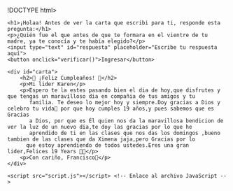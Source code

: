 !DOCTYPE html>
<html lang="es">
<head>
    <meta charset="UTF-8">
    <meta name="viewport" content="width=device-width, initial-scale=1.0">
    <title>Carta de Cumpleaños🥳</title>
    <link rel="stylesheet" href="styles.css"> <!-- Enlace al archivo CSS -->
</head>
<body>

    <h1>¡Holaa! Antes de ver la carta que escribi para ti, responde esta pregunta:</h1>
    <p>¿Quién fue el que antes de que te formara en el vientre de tu madre, ya te conocía y te había elegido?</p>
    <input type="text" id="respuesta" placeholder="Escribe tu respuesta aquí">
    <button onclick="verificar()">Ingresar</button>

    <div id="carta">
        <h2>🎉 ¡Feliz Cumpleaños! 🎂</h2>
        <p>Mi lider Karen</p>
        <p>Espero te la estes pasando bien el dia de hoy,que disfrutes y que tengas un maravilloso dia en compañia de tus amigos y tu 
           familia. Te deseo lo mejor hoy y siempre.Doy gracias a Dios y celebro tu vida🎉 por que hoy cumples 19 años,y pues sabemos que es Gracias
           a Dios, por que es Él quien nos da la maravillosa bendicion de ver la luz de un nuevo dia,te doy las gracias por lo que he
           aprendido de ti en las clases que nos das los domingos ,bueno tambien de las clases que da Ximena jaja,pero Gracias por lo
          que estoy aprendiendo de todos ustedes.Eres una gran lider,Felices 19 Years 🥳💖</p>
        <p>Con cariño, Francisco🎈</p>
    </div>

    <script src="script.js"></script> <!-- Enlace al archivo JavaScript -->

</body>
</html>
